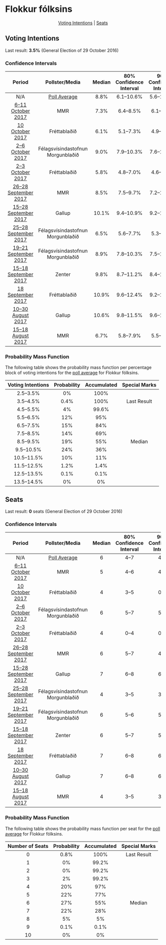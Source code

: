 # Flokkur fólksins

<p align="center"><a href="#voting-intentions">Voting Intentions</a> | <a href="#seats">Seats</a></p>

## Voting Intentions

Last result: **3.5%** (General Election of 29 October 2016)

### Confidence Intervals

| Period     | Pollster/Media   | Median | 80% Confidence Interval | 90% Confidence Interval | 95% Confidence Interval | 99% Confidence Interval |
|:----------:|:----------------:|:-----------:|:-----------------------:|:-----------------------:|:-----------------------:|:-----------------------:|
| N/A | [Poll Average](average.html) | 8.8% | 6.1–10.6% | 5.6–11.0% | 5.2–11.3% | 4.7–12.0% |
| [6–11 October 2017](2017-10-11-MMR.html) | MMR | 7.3% | 6.4–8.5% | 6.1–8.9% | 5.9–9.2% | 5.4–9.8% |
| [10 October 2017](2017-10-10-Frettabladid.html) | Fréttablaðið | 6.1% | 5.1–7.3% | 4.9–7.7% | 4.6–8.0% | 4.2–8.6% |
| [2–6 October 2017](2017-10-06-Felagsvisindastofnun.html) | Félagsvísindastofnun <br> Morgunblaðið | 9.0% | 7.9–10.3% | 7.6–10.7% | 7.3–11.0% | 6.9–11.7% |
| [2–3 October 2017](2017-10-03-Frettabladid.html) | Fréttablaðið | 5.8% | 4.8–7.0% | 4.6–7.3% | 4.3–7.6% | 3.9–8.2% |
| [26–28 September 2017](2017-09-28-MMR.html) | MMR | 8.5% | 7.5–9.7% | 7.2–10.1% | 6.9–10.4% | 6.5–11.0% |
| [15–28 September 2017](2017-09-28-Gallup.html) | Gallup | 10.1% | 9.4–10.9% | 9.2–11.2% | 9.0–11.4% | 8.6–11.8% |
| [25–28 September 2017](2017-09-28-Felagsvisindastofnun.html) | Félagsvísindastofnun <br> Morgunblaðið | 6.5% | 5.6–7.7% | 5.3–8.0% | 5.1–8.3% | 4.7–8.8% |
| [19–21 September 2017](2017-09-21-Felagsvisindastofnun.html) | Félagsvísindastofnun <br> Morgunblaðið | 8.9% | 7.8–10.3% | 7.5–10.6% | 7.2–11.0% | 6.7–11.6% |
| [15–18 September 2017](2017-09-18-Zenter.html) | Zenter | 9.8% | 8.7–11.2% | 8.4–11.6% | 8.1–11.9% | 7.6–12.6% |
| [18 September 2017](2017-09-18-Frettabladid.html) | Fréttablaðið | 10.9% | 9.6–12.4% | 9.2–12.8% | 8.9–13.2% | 8.3–14.0% |
| [10–30 August 2017](2017-08-30-Gallup.html) | Gallup | 10.6% | 9.8–11.5% | 9.6–11.7% | 9.4–11.9% | 9.0–12.4% |
| [15–18 August 2017](2017-08-18-MMR.html) | MMR | 6.7% | 5.8–7.9% | 5.5–8.2% | 5.3–8.5% | 4.9–9.1% |

### Probability Mass Function

The following table shows the probability mass function per percentage block of voting intentions for the [poll average](average.html) for Flokkur fólksins.

| Voting Intentions | Probability | Accumulated | Special Marks |
|:-----------------:|:-----------:|:-----------:|:-------------:|
| 2.5–3.5% | 0% | 100% |  |
| 3.5–4.5% | 0.4% | 100% | Last Result |
| 4.5–5.5% | 4% | 99.6% |  |
| 5.5–6.5% | 12% | 95% |  |
| 6.5–7.5% | 15% | 84% |  |
| 7.5–8.5% | 14% | 69% |  |
| 8.5–9.5% | 19% | 55% | Median |
| 9.5–10.5% | 24% | 36% |  |
| 10.5–11.5% | 10% | 11% |  |
| 11.5–12.5% | 1.2% | 1.4% |  |
| 12.5–13.5% | 0.1% | 0.1% |  |
| 13.5–14.5% | 0% | 0% |  |


## Seats

Last result: **0** seats (General Election of 29 October 2016)

### Confidence Intervals

| Period     | Pollster/Media   | Median | 80% Confidence Interval | 90% Confidence Interval | 95% Confidence Interval | 99% Confidence Interval |
|:----------:|:----------------:|:------:|:-----------------------:|:-----------------------:|:-----------------------:|:-----------------------:|
| N/A | [Poll Average](average.html) | 6 | 4–7 | 4–8 | 3–8 | 0–8 |
| [6–11 October 2017](2017-10-11-MMR.html) | MMR | 5 | 4–6 | 4–6 | 3–6 | 3–6 |
| [10 October 2017](2017-10-10-Frettabladid.html) | Fréttablaðið | 4 | 3–5 | 0–5 | 0–5 | 0–6 |
| [2–6 October 2017](2017-10-06-Felagsvisindastofnun.html) | Félagsvísindastofnun <br> Morgunblaðið | 6 | 5–7 | 5–7 | 5–8 | 4–8 |
| [2–3 October 2017](2017-10-03-Frettabladid.html) | Fréttablaðið | 4 | 0–4 | 0–5 | 0–5 | 0–5 |
| [26–28 September 2017](2017-09-28-MMR.html) | MMR | 6 | 5–7 | 4–7 | 4–7 | 4–7 |
| [15–28 September 2017](2017-09-28-Gallup.html) | Gallup | 7 | 6–8 | 6–8 | 6–8 | 6–8 |
| [25–28 September 2017](2017-09-28-Felagsvisindastofnun.html) | Félagsvísindastofnun <br> Morgunblaðið | 4 | 3–5 | 3–5 | 3–6 | 0–6 |
| [19–21 September 2017](2017-09-21-Felagsvisindastofnun.html) | Félagsvísindastofnun <br> Morgunblaðið | 6 | 5–6 | 5–7 | 4–7 | 4–7 |
| [15–18 September 2017](2017-09-18-Zenter.html) | Zenter | 6 | 5–7 | 5–8 | 5–8 | 5–8 |
| [18 September 2017](2017-09-18-Frettabladid.html) | Fréttablaðið | 7 | 6–8 | 6–8 | 5–9 | 5–9 |
| [10–30 August 2017](2017-08-30-Gallup.html) | Gallup | 7 | 6–8 | 6–8 | 6–8 | 6–8 |
| [15–18 August 2017](2017-08-18-MMR.html) | MMR | 4 | 3–5 | 3–5 | 3–6 | 0–6 |

### Probability Mass Function

The following table shows the probability mass function per seat for the [poll average](average.html) for Flokkur fólksins.

| Number of Seats | Probability | Accumulated | Special Marks |
|:---------------:|:-----------:|:-----------:|:-------------:|
| 0 | 0.8% | 100% | Last Result |
| 1 | 0% | 99.2% |  |
| 2 | 0% | 99.2% |  |
| 3 | 2% | 99.2% |  |
| 4 | 20% | 97% |  |
| 5 | 22% | 77% |  |
| 6 | 27% | 55% | Median |
| 7 | 22% | 28% |  |
| 8 | 5% | 5% |  |
| 9 | 0.1% | 0.1% |  |
| 10 | 0% | 0% |  |



